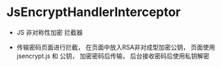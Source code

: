 # JsEncryptHandlerInterceptor

- JS 非对称性加密 拦截器

- 传输密码页面进行拦截，
    在页面中放入RSA非对成型加密公钥，
    页面使用 jsencrypt.js 和 公钥，
    加密密码后传输，
    后台接收密码后使用私钥解密